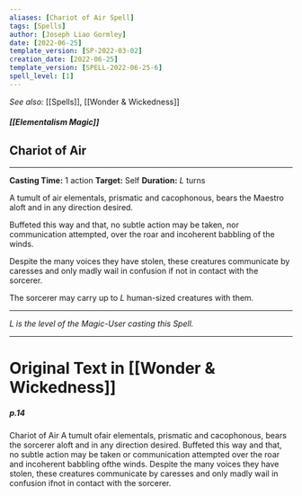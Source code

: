 ```yaml
---
aliases: [Chariot of Air Spell]
tags: [Spells]
author: [Joseph Liao Gormley]
date: [2022-06-25]
template_version: [SP-2022-03-02]
creation_date: [2022-06-25]
template_version: [SPELL-2022-06-25-6]
spell_level: [1]
---
```

*See also:* [[Spells]], [[Wonder & Wickedness]]
##### [[Elementalism Magic]]
## Chariot of Air
___
**Casting Time:** 1 action
**Target:** Self
**Duration:** $L$ turns

A tumult of air elementals, prismatic and cacophonous, bears the Maestro aloft and in any direction desired.

Buffeted this way and that, no subtle action may be taken, nor communication attempted, over the roar and incoherent babbling of the winds.

Despite the many voices they have stolen, these creatures communicate by caresses and only madly wail in confusion if not in contact with the sorcerer. 

The sorcerer may carry up to $L$ human-sized creatures with them.

---
*$L$ is the level of the Magic-User casting this Spell.*
___
# Original Text in [[Wonder & Wickedness]]
##### p.14
Chariot of Air
A tumult ofair elementals, prismatic and cacophonous,
bears the sorcerer aloft and in any direction desired.
Buffeted this way and that, no subtle action may be taken or
communication attempted over the roar and incoherent
babbling ofthe winds. Despite the many voices they have
stolen, these creatures communicate by caresses and only
madly wail in confusion ifnot in contact with the sorcerer. 

